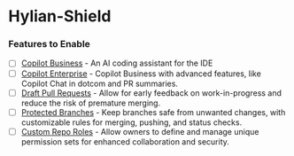 # Hylian-Shield

### Features to Enable
- [ ] [Copilot Business](https://docs.github.com/en/enterprise-cloud@latest/copilot/overview-of-github-copilot/about-github-copilot-business) - An AI coding assistant for the IDE
- [ ] [Copilot Enterprise](https://docs.github.com/en/copilot/github-copilot-enterprise/overview/about-github-copilot-enterprise) - Copilot Business with advanced features, like Copilot Chat in dotcom and PR summaries.
- [ ] [Draft Pull Requests](https://docs.github.com/en/pull-requests/collaborating-with-pull-requests/proposing-changes-to-your-work-with-pull-requests/about-pull-requests#draft-pull-requests) - Allow for early feedback on work-in-progress and reduce the risk of premature merging.
- [ ] [Protected Branches](https://docs.github.com/en/repositories/configuring-branches-and-merges-in-your-repository/managing-protected-branches/about-protected-branches) - Keep branches safe from unwanted changes, with customizable rules for merging, pushing, and status checks.
- [ ] [Custom Repo Roles](https://docs.github.com/en/enterprise-cloud@latest/organizations/managing-user-access-to-your-organizations-repositories/managing-repository-roles/managing-custom-repository-roles-for-an-organization) - Allow owners to define and manage unique permission sets for enhanced collaboration and security.
